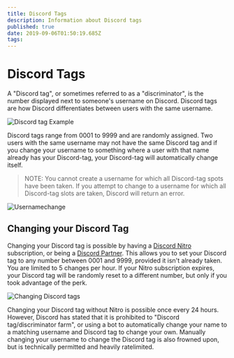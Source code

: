 ```yaml
---
title: Discord Tags
description: Information about Discord tags
published: true
date: 2019-09-06T01:50:19.685Z
tags: 
---
```


# Discord Tags
A "Discord tag", or sometimes referred to as a "discriminator", is the number displayed next to someone's username on Discord. Discord tags are how Discord differentiates between users with the same username.

![Discord tag Example](/discriminator-example.png "Discord tag Example")

Discord tags range from 0001 to 9999 and are randomly assigned. Two users with the same username may not have the same Discord tag and if you change your username to something where a user with that name already has your Discord-tag, your Discord-tag will automatically change itself.

 > NOTE: You cannot create a username for which all Discord-tag spots have been taken. If you attempt to change to a username for which all Discord-tag slots are taken, Discord will return an error.

![Usernamechange](/usernamechange.png "Usernamechange")

## Changing your Discord Tag
Changing your Discord tag is possible by having a [Discord Nitro](/nitro) subscription, or being a [Discord Partner](/partner). This allows you to set your Discord tag to any number between 0001 and 9999, provided it isn't already taken. You are limited to 5 changes per hour. If your Nitro subscription expires, your Discord tag will be randomly reset to a different number, but only if you took advantage of the perk.

![Changing Discord tags](https://i.imgur.com/SuxuNHe.png "Changing Discord tags")

Changing your Discord tag without Nitro is possible once every 24 hours. However, Discord has stated that it is prohibited to "Discord tag/discriminator farm", or using a bot to automatically change your name to a matching username and Discord tag to change your own. Manually changing your username to change the Discord tag is also frowned upon, but is technically permitted and heavily ratelimited.